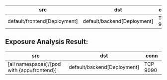 | src | dst | conn |
|-----|-----|------|
| default/frontend[Deployment] | default/backend[Deployment] | TCP 9090 |
## Exposure Analysis Result:
| src | dst | conn |
|-----|-----|------|
| [all namespaces]/[pod with {app=frontend}] | default/backend[Deployment] | TCP 9090 |